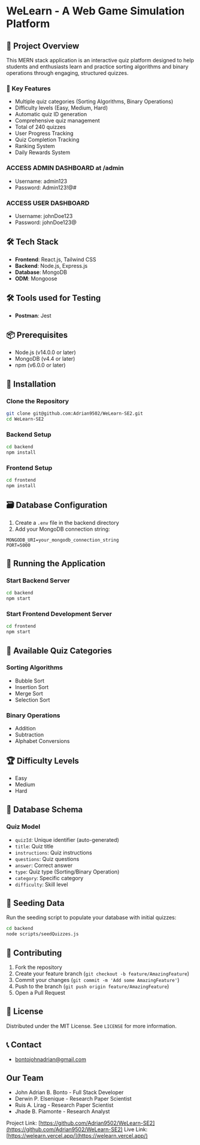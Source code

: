 # WeLearn - A Web Game Simulation Platform

## 🚀 Project Overview

This MERN stack application is an interactive quiz platform designed to help students and enthusiasts learn and practice sorting algorithms and binary operations through engaging, structured quizzes.

### 🌟 Key Features

- Multiple quiz categories (Sorting Algorithms, Binary Operations)
- Difficulty levels (Easy, Medium, Hard)
- Automatic quiz ID generation
- Comprehensive quiz management
- Total of 240 quizzes
- User Progress Tracking
- Quiz Completion Tracking
- Ranking System
- Daily Rewards System

### ACCESS ADMIN DASHBOARD at /admin

- Username: admin123
- Password: Admin123!@#

### ACCESS USER DASHBOARD

- Username: johnDoe123
- Password: johnDoe123@

## 🛠 Tech Stack

- **Frontend**: React.js, Tailwind CSS
- **Backend**: Node.js, Express.js
- **Database**: MongoDB
- **ODM**: Mongoose

## 🛠 Tools used for Testing

- **Postman**: Jest

## 📦 Prerequisites

- Node.js (v14.0.0 or later)
- MongoDB (v4.4 or later)
- npm (v6.0.0 or later)

## 🔧 Installation

### Clone the Repository

```bash
git clone git@github.com:Adrian9502/WeLearn-SE2.git
cd WeLearn-SE2
```

### Backend Setup

```bash
cd backend
npm install
```

### Frontend Setup

```bash
cd frontend
npm install
```

## 🗃 Database Configuration

1. Create a `.env` file in the backend directory
2. Add your MongoDB connection string:

```
MONGODB_URI=your_mongodb_connection_string
PORT=5000
```

## 🚀 Running the Application

### Start Backend Server

```bash
cd backend
npm start
```

### Start Frontend Development Server

```bash
cd frontend
npm start
```

## 🌈 Available Quiz Categories

### Sorting Algorithms

- Bubble Sort
- Insertion Sort
- Merge Sort
- Selection Sort

### Binary Operations

- Addition
- Subtraction
- Alphabet Conversions

## 🏆 Difficulty Levels

- Easy
- Medium
- Hard

## 📝 Database Schema

### Quiz Model

- `quizId`: Unique identifier (auto-generated)
- `title`: Quiz title
- `instructions`: Quiz instructions
- `questions`: Quiz questions
- `answer`: Correct answer
- `type`: Quiz type (Sorting/Binary Operation)
- `category`: Specific category
- `difficulty`: Skill level

## 🧪 Seeding Data

Run the seeding script to populate your database with initial quizzes:

```bash
cd backend
node scripts/seedQuizzes.js
```

## 🤝 Contributing

1. Fork the repository
2. Create your feature branch (`git checkout -b feature/AmazingFeature`)
3. Commit your changes (`git commit -m 'Add some AmazingFeature'`)
4. Push to the branch (`git push origin feature/AmazingFeature`)
5. Open a Pull Request

## 📄 License

Distributed under the MIT License. See `LICENSE` for more information.

## 📞 Contact

- bontojohnadrian@gmail.com

## Our Team

- John Adrian B. Bonto - Full Stack Developer
- Derwin P. Elsenique - Research Paper Scientist
- Ruis A. Lirag - Research Paper Scientist
- Jhade B. Piamonte - Research Analyst

Project Link: [https://github.com/Adrian9502/WeLearn-SE2](https://github.com/Adrian9502/WeLearn-SE2)
Live Link: [https://welearn.vercel.app/](https://welearn.vercel.app/)
